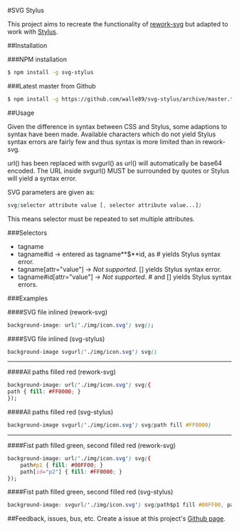 #SVG Stylus

This project aims to recreate the functionality of [rework-svg](https://npmjs.org/package/rework-svg) but adapted to work with [Stylus](http://learnboost.github.io/stylus/).

##Installation

###NPM installation
```bash
$ npm install -g svg-stylus
```
###Latest master from Github
```bash
$ npm install -g https://github.com/walle89/svg-stylus/archive/master.tar.gz
```

##Usage

Given the difference in syntax between CSS and Stylus, some adaptions to syntax have been made.
Available characters which do not yield Stylus syntax errors are fairly few and thus syntax is more limited than in rework-svg.

url() has been replaced with svgurl() as url() will automatically be base64 encoded.
The URL inside svgurl() MUST be surrounded by quotes or Stylus will yield a syntax error.

SVG parameters are given as:

```css
svg(selector attribute value [, selector attribute value...])
```

This means selector must be repeated to set multiple attributes.

###Selectors

* tagname
* tagname#id -> entered as tagname**$**id, as # yields Stylus syntax error.
* tagname[attr="value"] -> *Not supported*. [] yields Stylus syntax error.
* tagname#id[attr="value"] -> *Not supported*. # and [] yields Stylus syntax errors.

###Examples

####SVG file inlined (rework-svg)

```css
background-image: url('./img/icon.svg') svg();
```

####SVG file inlined (svg-stylus)

```css
background-image svgurl('./img/icon.svg') svg()
```

---

####All paths filled red (rework-svg)
```css
background-image: url('./img/icon.svg') svg({
path { fill: #FF0000; }
});
```

####All paths filled red (svg-stylus)

```css
background-image svgurl('./img/icon.svg') svg(path fill #FF0000)
```

---

####Fist path filled green, second filled red (rework-svg)
```css
background-image: url('./img/icon.svg') svg({
	path#p1 { fill: #00FF00; }
	path[id="p2"] { fill: #FF0000; }
});
```

####Fist path filled green, second filled red (svg-stylus)
```css
background-image: svgurl('./img/icon.svg') svg(path$p1 fill #00FF00, path$p2 fill #FF0000)
```

##Feedback, issues, bus, etc.
Create a issue at this project's [Github page](https://github.com/walle89/svg-stylus/).
